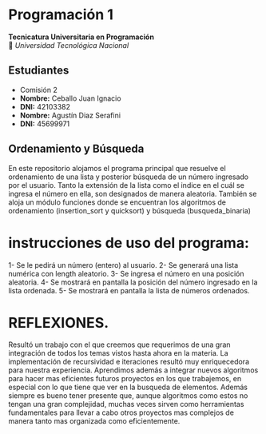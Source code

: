 # Programación 1  
**Tecnicatura Universitaria en Programación**  
📍 *Universidad Tecnológica Nacional*  

## Estudiantes  
- Comisión 2
- **Nombre:** Ceballo Juan Ignacio  
- **DNI:** 42103382
- **Nombre:** Agustín Diaz Serafini 
- **DNI:** 45699971


## Ordenamiento y Búsqueda 

En este repositorio alojamos el programa principal que resuelve el ordenamiento de una lista y posterior búsqueda de un número ingresado por el usuario. Tanto la extensión de la lista como el indice en el cuál se ingresa el número en ella, son designados de manera aleatoria.
También se aloja un módulo funciones donde se encuentran los algoritmos de ordenamiento (insertion_sort y quicksort) y búsqueda (busqueda_binaria)

# instrucciones de uso del programa:
1- Se le pedirá un número (entero) al usuario.
2- Se generará una lista numérica con length aleatorio.
3- Se ingresa el número en una posición aleatoria.
4- Se mostrará en pantalla la posición del número ingresado en la lista ordenada.
5- Se mostrará en pantalla la lista de números ordenados.

# REFLEXIONES.
Resultó un trabajo con el que creemos que requerimos de una gran integración de todos los temas vistos hasta ahora en la materia. La implementación de recursividad e iteraciones resultó muy enriquecedora para nuestra experiencia. Aprendimos además a integrar nuevos algoritmos para hacer mas eficientes futuros proyectos en los que trabajemos, en especial con lo que tiene que ver en la busqueda de elementos.
Además siempre es bueno tener presente que, aunque algoritmos como estos no tengan una gran complejidad, muchas veces sirven como herramientas fundamentales para llevar a cabo otros proyectos mas complejos de manera tanto mas organizada como eficientemente.



